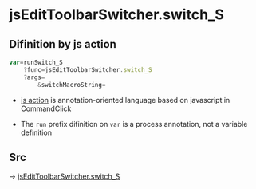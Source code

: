# jsEditToolbarSwitcher.switch_S

## Difinition by js action

```js.js
var=runSwitch_S
	?func=jsEditToolbarSwitcher.switch_S
	?args=
		&switchMacroString=
```

- [js action](#) is annotation-oriented language based on javascript in CommandClick

- The `run` prefix difinition on `var` is a process annotation, not a variable definition

## Src

-> [jsEditToolbarSwitcher.switch_S](https://github.com/puutaro/CommandClick/blob/master/app/src/main/java/com/puutaro/commandclick/fragment_lib/terminal_fragment/js_interface/toolbar/JsEditToolbarSwitcher.kt#L29)


